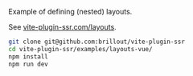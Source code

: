 Example of defining (nested) layouts.

See [vite-plugin-ssr.com/layouts](https://vite-plugin-ssr.com/layouts).

```bash
git clone git@github.com:brillout/vite-plugin-ssr
cd vite-plugin-ssr/examples/layouts-vue/
npm install
npm run dev
```
